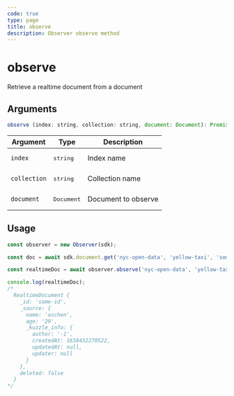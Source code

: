 ```yaml
---
code: true
type: page
title: observe
description: Observer observe method
---
```


# observe

<SinceBadge version="7.8.0" />

Retrieve a realtime document from a document

## Arguments

```js
observe (index: string, collection: string, document: Document): Promise<RealtimeDocument>
```

| Argument | Type | Description |
|----------|------|-------------|
| `index` | <pre>string</pre> | Index name |
| `collection` | <pre>string</pre> | Collection name |
| `document` | <pre>Document</pre> | Document to observe |

## Usage

```js
const observer = new Observer(sdk);

const doc = await sdk.document.get('nyc-open-data', 'yellow-taxi', 'some-id');

const realtimeDoc = await observer.observe('nyc-open-data', 'yellow-taxi', doc);

console.log(realtimeDoc);
/*
  RealtimeDocument {
    _id: 'some-id',
    _source: {
      name: 'aschen',
      age: '29',
      _kuzzle_info: {
        author: '-1',
        createdAt: 1638432270522,
        updatedAt: null,
        updater: null
      }
    },
    deleted: false
  }
*/
```